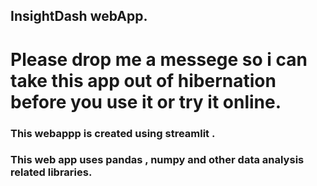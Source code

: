 ## InsightDash webApp.
# Please drop me a messege so i can take this app out of hibernation before you use it or try it online.
### This webappp is created using streamlit .
### This web app uses pandas , numpy and other data analysis related libraries.
